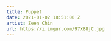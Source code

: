 ```yaml
---
title: Puppet
date: 2021-01-02 18:51:00 Z
artist: Zeen Chin
url: https://i.imgur.com/97XB8jC.jpg
---
```


